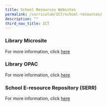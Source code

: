 ```yaml
---
title: School Resources Websites
permalink: /curriculum/ICT/school-resources/
description: ""
third_nav_title: ICT
---
```

### Library Microsite

For more information, click [here](https://sites.google.com/moe.edu.sg/efpslibrary/home)

### Library OPAC

For more information, click [here](https://schoolibrary.moe.edu.sg/edgefieldpri/cgi-bin/spydus.exe/MSGTRN/WPAC/HOME)

### School E-resource Repository (SERR)

For more information, click 
[here](https://schoolibrary.moe.edu.sg/eresourcespri/cgi-bin/spydus.exe/MSGTRN/WPAC/HOME)